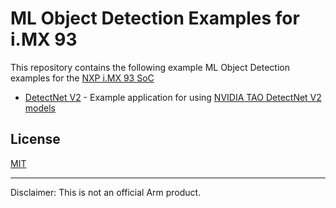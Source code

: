 # ML Object Detection Examples for i.MX 93

This repository contains the following example ML Object Detection examples for the [NXP i.MX 93 SoC](https://www.nxp.com/products/processors-and-microcontrollers/arm-processors/i-mx-applications-processors/i-mx-9-processors/i-mx-93-applications-processor-family-arm-cortex-a55-ml-acceleration-power-efficient-mpu:i.MX93)

* [DetectNet V2](detectnet_v2) - Example application for using [NVIDIA TAO DetectNet V2 models](https://catalog.ngc.nvidia.com/orgs/nvidia/teams/tao/models/pretrained_detectnet_v2) 

## License

[MIT](LICENSE)

---

Disclaimer: This is not an official Arm product.
